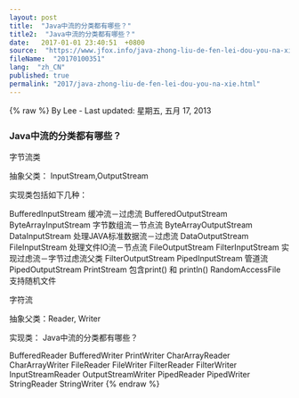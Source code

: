 ```yaml
---
layout: post
title:  "Java中流的分类都有哪些？"
title2:  "Java中流的分类都有哪些？"
date:   2017-01-01 23:40:51  +0800
source:  "https://www.jfox.info/java-zhong-liu-de-fen-lei-dou-you-na-xie.html"
fileName:  "20170100351"
lang:  "zh_CN"
published: true
permalink: "2017/java-zhong-liu-de-fen-lei-dou-you-na-xie.html"
---
```

{% raw %}
By Lee - Last updated: 星期五, 五月 17, 2013

### Java中流的分类都有哪些？

字节流类

抽象父类： InputStream,OutputStream

实现类包括如下几种：

BufferedInputStream 缓冲流－过虑流
BufferedOutputStream
ByteArrayInputStream 字节数组流－节点流
ByteArrayOutputStream
DataInputStream 处理JAVA标准数据流－过虑流
DataOutputStream
FileInputStream 处理文件IO流－节点流
FileOutputStream
FilterInputStream 实现过虑流－字节过虑流父类
FilterOutputStream
PipedInputStream 管道流
PipedOutputStream
PrintStream 包含print() 和 println()
RandomAccessFile 支持随机文件

字符流

抽象父类：Reader, Writer

实现类：
Java中流的分类都有哪些？

BufferedReader
BufferedWriter
PrintWriter
CharArrayReader
CharArrayWriter
FileReader
FileWriter
FilterReader
FilterWriter
InputStreamReader
OutputStreamWriter
PipedReader
PipedWriter
StringReader
StringWriter
{% endraw %}